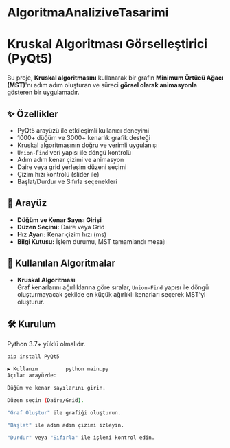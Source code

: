 # AlgoritmaAnaliziveTasarimi
# Kruskal Algoritması Görselleştirici (PyQt5)

Bu proje, **Kruskal algoritmasını** kullanarak bir grafın **Minimum Örtücü Ağacı (MST)**'nı adım adım oluşturan ve süreci **görsel olarak animasyonla** gösteren bir uygulamadır.

## ✨ Özellikler

- PyQt5 arayüzü ile etkileşimli kullanıcı deneyimi
- 1000+ düğüm ve 3000+ kenarlık grafik desteği
- Kruskal algoritmasının doğru ve verimli uygulanışı
- `Union-Find` veri yapısı ile döngü kontrolü
- Adım adım kenar çizimi ve animasyon
- Daire veya grid yerleşim düzeni seçimi
- Çizim hızı kontrolü (slider ile)
- Başlat/Durdur ve Sıfırla seçenekleri

## 📸 Arayüz

- **Düğüm ve Kenar Sayısı Girişi**  
- **Düzen Seçimi:** Daire veya Grid  
- **Hız Ayarı:** Kenar çizim hızı (ms)  
- **Bilgi Kutusu:** İşlem durumu, MST tamamlandı mesajı

## 🧠 Kullanılan Algoritmalar

- **Kruskal Algoritması**  
  Graf kenarlarını ağırlıklarına göre sıralar, `Union-Find` yapısı ile döngü oluşturmayacak şekilde en küçük ağırlıklı kenarları seçerek MST'yi oluşturur.

## 🛠 Kurulum

Python 3.7+ yüklü olmalıdır.

```bash
pip install PyQt5

▶️ Kullanım         python main.py
Açılan arayüzde:

Düğüm ve kenar sayılarını girin.

Düzen seçin (Daire/Grid).

"Graf Oluştur" ile grafiği oluşturun.

"Başlat" ile adım adım çizimi izleyin.

"Durdur" veya "Sıfırla" ile işlemi kontrol edin.
